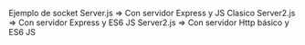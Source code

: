 Ejemplo de socket
Server.js => Con servidor Express y JS Clasico
Server2.js => Con servidor Express y ES6 JS
Server2.js => Con servidor Http básico y ES6 JS
